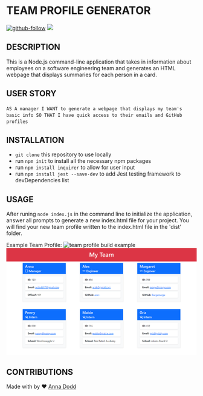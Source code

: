# TEAM PROFILE GENERATOR 
[![github-follow](https://img.shields.io/github/followers/acdodd17?label=Follow&logoColor=red&style=social)](https://github.com/acdodd17)
<img src="https://img.shields.io/github/languages/top/acdodd17/Team_Profile" />

## DESCRIPTION
This is a Node.js command-line application that takes in information about employees on a software engineering team and generates an HTML webpage that displays summaries for each person in a card.

## USER STORY
`AS A manager
I WANT to generate a webpage that displays my team's basic info
SO THAT I have quick access to their emails and GitHub profiles`

## INSTALLATION
- `git clone` this repository to use locally 
- run `npm init` to install all the necessary npm packages
- run `npm install inquirer` to allow for user input
- run `npm install jest --save-dev` to add Jest testing framework to devDependencies list

## USAGE
After runing `node index.js` in the command line to initialize the application, answer all prompts to generate a new index.html file for your project. You will find your new team profile written to the index.html file in the 'dist' folder.

Example Team Profile:
![team profile build example](dist/Team-Profile-Generator.gif)
![Example team screenshot](dist/Example-team.png)


## CONTRIBUTIONS
Made with by ❤ [Anna Dodd](https://github.com/acdodd17)

